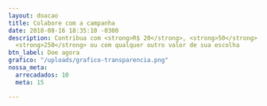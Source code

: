 ```yaml
---
layout: doacao
title: Colabore com a campanha
date: 2018-08-16 18:35:10 -0300
description: Contribua com <strong>R$ 20</strong>, <strong>50</strong>, <strong>100</strong>,
  <strong>250</strong> ou com qualquer outro valor de sua escolha
btn_label: Doe agora
grafico: "/uploads/grafico-transparencia.png"
nossa_meta:
  arrecadados: 10
  meta: 15

---
```

